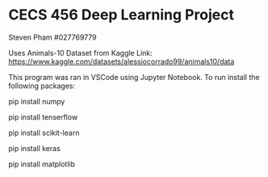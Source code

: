 # CECS 456 Deep Learning Project

Steven Pham #027769779

Uses Animals-10 Dataset from Kaggle
Link: https://www.kaggle.com/datasets/alessiocorrado99/animals10/data

This program was ran in VSCode using Jupyter Notebook.
To run install the following packages:

pip install numpy

pip install tenserflow

pip install scikit-learn

pip install keras

pip install matplotlib


